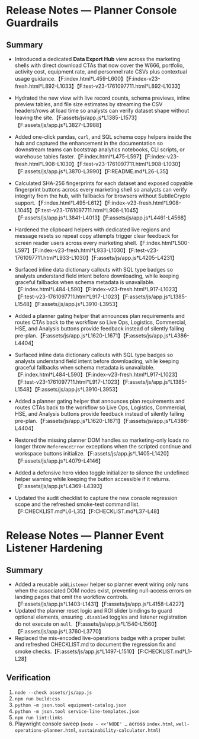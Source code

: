 # Release Notes — Planner Console Guardrails

## Summary

- Introduced a dedicated **Data Export Hub** view across the marketing shells with direct download CTAs that now cover the W666, portfolio, activity cost, equipment rate, and personnel rate CSVs plus contextual usage guidance.【F:index.html†L459-L600】【F:index-v23-fresh.html†L892-L1033】【F:test-v23-1761097711.html†L892-L1033】
- Hydrated the new view with live record counts, schema previews, inline preview tables, and file size estimates by streaming the CSV headers/rows at load time so analysts can verify dataset shape without leaving the site.【F:assets/js/app.js†L1385-L1573】【F:assets/js/app.js†L3827-L3988】
- Added one-click pandas, <code>curl</code>, and SQL schema copy helpers inside the hub and captured the enhancement in the documentation so downstream teams can bootstrap analytics notebooks, CLI scripts, or warehouse tables faster.【F:index.html†L475-L597】【F:index-v23-fresh.html†L908-L1030】【F:test-v23-1761097711.html†L908-L1030】【F:assets/js/app.js†L3870-L3990】【F:README.md†L26-L35】
- Calculated SHA-256 fingerprints for each dataset and exposed copyable fingerprint buttons across every marketing shell so analysts can verify integrity from the hub, with fallbacks for browsers without SubtleCrypto support.【F:index.html†L495-L612】【F:index-v23-fresh.html†L908-L1045】【F:test-v23-1761097711.html†L908-L1045】【F:assets/js/app.js†L3841-L4013】【F:assets/js/app.js†L4461-L4568】
- Hardened the clipboard helpers with dedicated live regions and message resets so repeat copy attempts trigger clear feedback for screen reader users across every marketing shell.【F:index.html†L500-L597】【F:index-v23-fresh.html†L933-L1030】【F:test-v23-1761097711.html†L933-L1030】【F:assets/js/app.js†L4205-L4231】
- Surfaced inline data dictionary callouts with SQL type badges so analysts understand field intent before downloading, while keeping graceful fallbacks when schema metadata is unavailable.【F:index.html†L484-L590】【F:index-v23-fresh.html†L917-L1023】【F:test-v23-1761097711.html†L917-L1023】【F:assets/js/app.js†L1385-L1548】【F:assets/js/app.js†L3910-L3953】
- Added a planner gating helper that announces plan requirements and routes CTAs back to the workflow so Live Ops, Logistics, Commercial, HSE, and Analysis buttons provide feedback instead of silently failing pre-plan.【F:assets/js/app.js†L1620-L1671】【F:assets/js/app.js†L4386-L4404】

- Surfaced inline data dictionary callouts with SQL type badges so analysts understand field intent before downloading, while keeping graceful fallbacks when schema metadata is unavailable.【F:index.html†L484-L590】【F:index-v23-fresh.html†L917-L1023】【F:test-v23-1761097711.html†L917-L1023】【F:assets/js/app.js†L1385-L1548】【F:assets/js/app.js†L3910-L3953】
- Added a planner gating helper that announces plan requirements and routes CTAs back to the workflow so Live Ops, Logistics, Commercial, HSE, and Analysis buttons provide feedback instead of silently failing pre-plan.【F:assets/js/app.js†L1620-L1671】【F:assets/js/app.js†L4386-L4404】

- Restored the missing planner DOM handles so marketing-only loads no longer throw `ReferenceError` exceptions when the scripted continue and workspace buttons initialize.【F:assets/js/app.js†L1405-L1420】【F:assets/js/app.js†L4079-L4146】
- Added a defensive hero video toggle initializer to silence the undefined helper warning while keeping the button accessible if it returns.【F:assets/js/app.js†L4369-L4393】
- Updated the audit checklist to capture the new console regression scope and the refreshed smoke-test command list.【F:CHECKLIST.md†L6-L35】【F:CHECKLIST.md†L37-L48】
# Release Notes — Planner Event Listener Hardening

## Summary

- Added a reusable `addListener` helper so planner event wiring only runs when the associated DOM nodes exist, preventing null-access errors on landing pages that omit the workflow controls.【F:assets/js/app.js†L1403-L1431】【F:assets/js/app.js†L4158-L4227】
- Updated the planner reset logic and ROI slider bindings to guard optional elements, ensuring `.disabled` toggles and listener registration do not execute on `null`.【F:assets/js/app.js†L1540-L1560】【F:assets/js/app.js†L3760-L3770】
- Replaced the mis-encoded live-operations badge with a proper bullet and refreshed CHECKLIST.md to document the regression fix and smoke checks.【F:assets/js/app.js†L1497-L1510】【F:CHECKLIST.md†L1-L28】

## Verification

1. `node --check assets/js/app.js`
2. `npm run build:css`
3. `python -m json.tool equipment-catalog.json`
4. `python -m json.tool service-line-templates.json`
5. `npm run lint:links`
6. Playwright console sweep (`node - <<'NODE' …` across `index.html`, `well-operations-planner.html`, `sustainability-calculator.html`)
